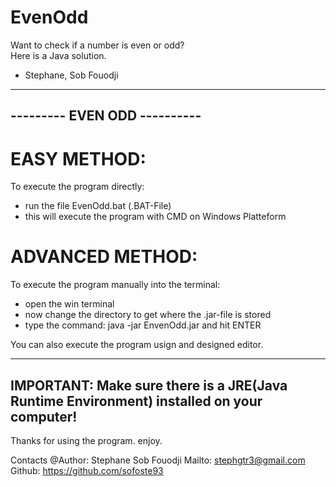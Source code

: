 # EvenOdd
Want to check if a number is even or odd?  
Here is a Java solution.

- Stephane, Sob Fouodji

-------------------------------
 --------- EVEN ODD ----------
-------------------------------

# EASY METHOD:
To execute the program directly:
- run the file EvenOdd.bat (.BAT-File)
- this will execute the program with CMD on Windows Platteform

# ADVANCED METHOD:
To execute the program manually into the terminal:
- open the win terminal
- now change the directory to get where the .jar-file is stored
- type the command: java -jar EnvenOdd.jar and hit ENTER

You can also execute the program usign and designed editor.

-----------------------------------------------------------------------------------------
IMPORTANT: Make sure there is a JRE(Java Runtime Environment) installed on your computer!
-----------------------------------------------------------------------------------------

Thanks for using the program.
enjoy.


Contacts
@Author: Stephane Sob Fouodji
Mailto: stephgtr3@gmail.com
Github:	https://github.com/sofoste93

